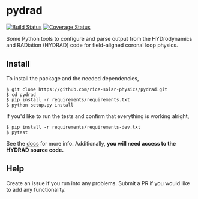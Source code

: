 # pydrad

[![Build Status](https://travis-ci.org/rice-solar-physics/pydrad.svg?branch=master)](https://travis-ci.org/rice-solar-physics/pydrad)
[![Coverage Status](https://coveralls.io/repos/github/rice-solar-physics/pydrad/badge.svg?branch=master)](https://coveralls.io/github/rice-solar-physics/pydrad?branch=master)

Some Python tools to configure and parse output from the HYDrodynamics and RADiation (HYDRAD) code for field-aligned coronal loop physics.

## Install

To install the package and the needed dependencies,
```shell
$ git clone https://github.com/rice-solar-physics/pydrad.git
$ cd pydrad
$ pip install -r requirements/requirements.txt
$ python setup.py install
```

If you'd like to run the tests and confirm that everything is working alright,
```shell
$ pip install -r requirements/requirements-dev.txt
$ pytest
``` 

See the [docs](https://rice-solar-physics.github.io/pydrad/) for more info. Additionally, **you will need access to the HYDRAD source code.**

## Help
Create an issue if you run into any problems. Submit a PR if you would like to add any functionality.
